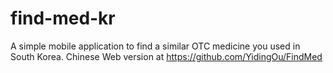 # find-med-kr

A simple mobile application to find a similar OTC medicine you used in South Korea. Chinese Web version at <https://github.com/YidingOu/FindMed>
